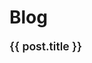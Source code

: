 # Blog

<script setup>
import { ref, onMounted } from "vue";

const posts = ref([]);

onMounted(async () => {
  const blogFiles = import.meta.glob('/blog/*.md', { eager: true });

  const blogPosts = Object.entries(blogFiles).map(([path, module]) => {
    const { frontmatter } = module;
    return {
      // Add the base path to the URL
      url: `/industry5-site${path.replace('.md', '')}`,
      title: frontmatter?.title || path.split('/').pop().replace('.md', ''),
      date: frontmatter?.date || '1970-01-01',
    };
  });

  posts.value = blogPosts.sort((a, b) => new Date(b.date) - new Date(a.date));
});

const formatDate = (date) =>
  new Date(date).toLocaleDateString("en-US", {
    year: "numeric",
    month: "long",
    day: "numeric",
  });
</script>

<div v-for="post in posts" :key="post.url" class="blog-item">
  <a :href="post.url" class="blog-title">{{ post.title }}</a>
</div>

<style scoped>
.blog-item {
  margin-bottom: 1.5rem;
}

.blog-date {
  font-size: 0.9rem;
  color: #666;
  margin-bottom: 0.5rem;
}

.blog-title {
  font-size: 1.1rem;
  font-weight: 600;
  color: var(--vp-c-brand);
  text-decoration: none;
}

.blog-title:hover {
  text-decoration: underline;
}
</style>
